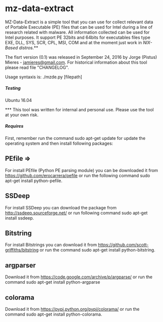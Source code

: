# mz-data-extract
MZ-Data-Extract is a simple tool that you can use for collect relevant data of Portable Executable (PE) files that can be used for Intel during a line of research related with malware. All information collected can be used for Intel purposes. It support PE 32bits and 64bits for executables files type EXE, DLL, SYS, SCR, CPL, MSI, COM and at the moment just work in *NIX-Based distros.***

The fisrt version (0.1) was released in September 24, 2016 by Jorge (Pistus) Mieres - jamieres@gmail.com. For historical information about this tool please read file "CHANGELOG".

Usage syntaxis is: ./mzde.py [filepath]

##### Testing #####
Ubuntu 16.04

*** This tool was written for internal and personal use. Please use the tool at your own risk.

##### Requires #####
First, remember run the command sudo apt-get update for update the operating system and then install following packages:

## PEfile => 
For install PEfile (Python PE parsing module) you can be downloaded it from https://github.com/erocarrera/pefile or run the following command sudo apt-get install python-pefile.

## SSDeep
For install SSDeep you can download the package from http://ssdeep.sourceforge.net/ or run following command sudo apt-get install ssdeep.

## Bitstring
For install Bitstrings you can download it from https://github.com/scott-griffiths/bitstring or run the command sudo apt-get install python-bitstring.

## argparser
Download it from https://code.google.com/archive/p/argparse/ or run the command sudo apt-get install python-argparse

## colorama
Download it from https://pypi.python.org/pypi/colorama/ or run the command sudo apt-get install python-colorama.
